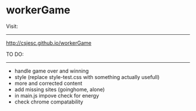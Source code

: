 workerGame
==========

Visit:
______

http://csjesc.github.io/workerGame

TO DO:
______

- handle game over and winning
- style (replace style-test.css with something actually usefull)
- more and corrected content
- add missing sites (goinghome, alone)
- in main.js impove check for energy
- check chrome compatability
